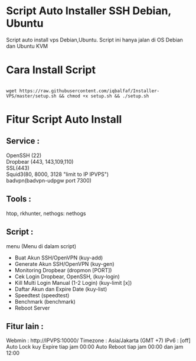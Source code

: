 # Script Auto Installer SSH Debian, Ubuntu
Script auto install vps Debian,Ubuntu.
Script ini hanya jalan di OS Debian dan Ubuntu KVM

# Cara Install Script 
<code>
wget https://raw.githubusercontent.com/iqbalfaf/Installer-VPS/master/setup.sh && chmod +x setup.sh && ./setup.sh
</code>

# Fitur Script Auto Install
Service : 
--------- 
OpenSSH (22) <br>
Dropbear (443, 143,109,110) <br>
SSL(443) <br>
Squid3(80, 8000, 3128 "limit to IP IPVPS") <br>
badvpn(badvpn-udpgw port 7300) <br>
 
Tools : 
------- 
htop, rkhunter, nethogs: nethogs 
 
Script : 
-------- 
menu (Menu di dalam script)
  - Buat Akun SSH/OpenVPN (kuy-add) 
  - Generate Akun SSH/OpenVPN (kuy-gen) 
  - Monitoring Dropbear (dropmon [PORT]) 
  - Cek Login Dropbear, OpenSSH, (kuy-login) 
  - Kill Multi Login Manual (1-2 Login) (kuy-limit [x]) 
  - Daftar Akun dan Expire Date (kuy-list) 
  - Speedtest (speedtest) 
  - Benchmark (benchmark) 
  - Reboot Server 
 
Fitur lain : 
------------ 
Webmin         : http://IPVPS:10000/ 
Timezone       : Asia/Jakarta (GMT +7) 
IPv6           : [off] 
Auto Lock kuy Expire tiap jam 00:00 
Auto Reboot tiap jam 00:00 dan jam 12:00 
